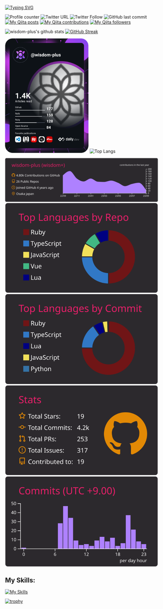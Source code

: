 [![Typing SVG](https://readme-typing-svg.herokuapp.com?font=Fira+Code&size=30&duration=4500&pause=800&center=true&vCenter=true&width=634&height=100&lines=Hi!+I'm+Wisdom+;Thank+you+for+your+visit)](https://git.io/typing-svg)

![Profile counter](https://komarev.com/ghpvc/?username=wisdom-plus)
![Twitter URL](https://img.shields.io/twitter/url?style=social&url=https%3A%2F%2Ftwitter.com%2Ftomoshi_web)
![Twitter Follow](https://img.shields.io/twitter/follow/tomoshi_web?label=Follow&style=social)
![GitHub last commit](https://img.shields.io/github/last-commit/wisdom-plus/coffee-oma)
[![My Qiita posts](https://qiita-badge.apiapi.app/s/tomoronn3/posts.svg)](http://qiita.com/tomoronn3)
[![My Qiita contributions](https://qiita-badge.apiapi.app/s/tomoronn3/contributions.svg)](http://qiita.com/tomoronn3)
[![My Qiita followers](https://qiita-badge.apiapi.app/s/tomoronn3/followers.svg)](http://qiita.com/tomoronn3)

![wisdom-plus's github stats](https://github-readme-stats-tomoron.vercel.app/api?username=wisdom-plus&count_private=true&show_icons=true&theme=monokai)
[![GitHub Streak](https://github-readme-streak-stats-drab.vercel.app?user=wisdom-plus&theme=monokai&border_radius=2.5)](https://git.io/streak-stats)

<a href="https://app.daily.dev/wisdom-plus"><img src="https://github.com/wisdom-plus/wisdom-plus/blob/master/devcard.svg" width="275" alt="Wisdom-plus's Dev Card"/></a>
![Top Langs](https://github-readme-stats-tomoron.vercel.app/api/top-langs/?username=wisdom-plus&theme=monokai)


[![](https://raw.githubusercontent.com/wisdom-plus/wisdom-plus/master/profile-summary-card-output/monokai/0-profile-details.svg)](https://github.com/vn7n24fzkq/github-profile-summary-cards)
[![](https://raw.githubusercontent.com/wisdom-plus/wisdom-plus/master/profile-summary-card-output/monokai/1-repos-per-language.svg)](https://github.com/vn7n24fzkq/github-profile-summary-cards) [![](https://raw.githubusercontent.com/wisdom-plus/wisdom-plus/master/profile-summary-card-output/monokai/2-most-commit-language.svg)](https://github.com/vn7n24fzkq/github-profile-summary-cards)
[![](https://raw.githubusercontent.com/wisdom-plus/wisdom-plus/master/profile-summary-card-output/monokai/3-stats.svg)](https://github.com/vn7n24fzkq/github-profile-summary-cards) [![](https://raw.githubusercontent.com/wisdom-plus/wisdom-plus/master/profile-summary-card-output/monokai/4-productive-time.svg)](https://github.com/vn7n24fzkq/github-profile-summary-cards)

## My Skills:
[![My Skills](https://skillicons.dev/icons?i=js,ts,ruby,html,css,rails,react,jquery,tailwind,git,bash,webpack,bootstrap,nodejs,nginx,discord,twitter,instagram,docker,aws,figma,github,heroku,vercel,vscode,linux,md,mysql,postgres,redis,sqlite)](https://skillicons.dev)

[![trophy](https://github-profile-trophy.vercel.app/?username=wisdom-plus)](https://github.com/wisdom-plus/github-profile-trophy)
